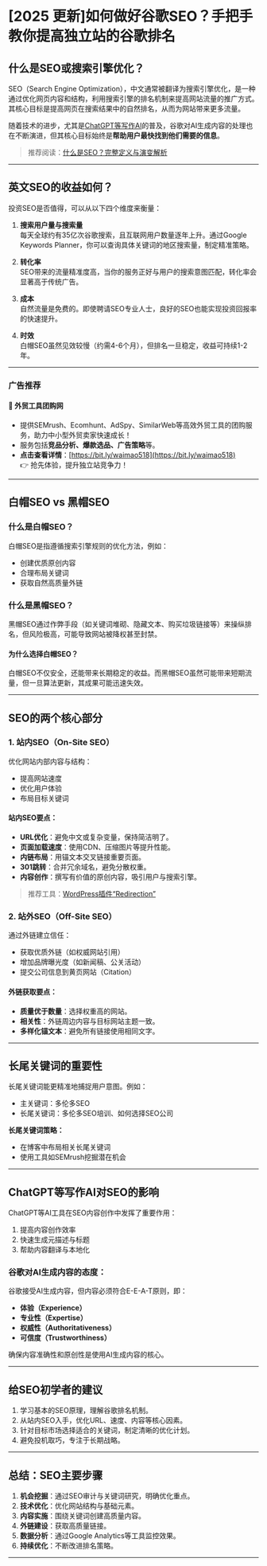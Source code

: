 # [2025 更新]如何做好谷歌SEO？手把手教你提高独立站的谷歌排名

## 什么是SEO或搜索引擎优化？

SEO（Search Engine Optimization），中文通常被翻译为搜索引擎优化，是一种通过优化网页内容和结构，利用搜索引擎的排名机制来提高网站流量的推广方式。其核心目标是提高网页在搜索结果中的自然排名，从而为网站带来更多流量。

随着技术的进步，尤其是[ChatGPT等写作AI](https://cn.williejiang.com/blog/chatgpt-for-seo/)的普及，谷歌对AI生成内容的处理也在不断演进，但其核心目标始终是**帮助用户最快找到他们需要的信息**。

> 推荐阅读：[什么是SEO？完整定义与演变解析](https://cn.williejiang.com/blog/seo-wiki/)

---

## 英文SEO的收益如何？

投资SEO是否值得，可以从以下四个维度来衡量：

1. **搜索用户量与搜索量**  
   每天全球约有35亿次谷歌搜索，且互联网用户数量逐年上升。通过Google Keywords Planner，你可以查询具体关键词的地区搜索量，制定精准策略。

2. **转化率**  
   SEO带来的流量精准度高，当你的服务正好与用户的搜索意图匹配，转化率会显著高于传统广告。

3. **成本**  
   自然流量是免费的。即使聘请SEO专业人士，良好的SEO也能实现投资回报率的快速提升。

4. **时效**  
   白帽SEO虽然见效较慢（约需4-6个月），但排名一旦稳定，收益可持续1-2年。

---

### 广告推荐

#### 🚀 外贸工具团购网

- 提供SEMrush、Ecomhunt、AdSpy、SimilarWeb等高效外贸工具的团购服务，助力中小型外贸卖家快速成长！  
- 服务包括**竞品分析、爆款选品、广告策略**等。  
- **点击查看详情**：[https://bit.ly/waimao518](https://bit.ly/waimao518)  
  👉 抢先体验，提升独立站竞争力！

---

## 白帽SEO vs 黑帽SEO

### 什么是白帽SEO？
白帽SEO是指遵循搜索引擎规则的优化方法，例如：
- 创建优质原创内容
- 合理布局关键词
- 获取自然高质量外链

### 什么是黑帽SEO？
黑帽SEO通过作弊手段（如关键词堆砌、隐藏文本、购买垃圾链接等）来操纵排名，但风险极高，可能导致网站被降权甚至封禁。

#### 为什么选择白帽SEO？
白帽SEO不仅安全，还能带来长期稳定的收益。而黑帽SEO虽然可能带来短期流量，但一旦算法更新，其成果可能迅速失效。

---

## SEO的两个核心部分

### 1. 站内SEO（On-Site SEO）
优化网站内部内容与结构：
- 提高网站速度
- 优化用户体验
- 布局目标关键词

#### 站内SEO要点：
- **URL优化**：避免中文或复杂变量，保持简洁明了。
- **页面加载速度**：使用CDN、压缩图片等提升性能。
- **内链布局**：用锚文本交叉链接重要页面。
- **301跳转**：合并冗余域名，避免分散权重。
- **内容创作**：撰写有价值的原创内容，吸引用户与搜索引擎。

> 推荐工具：[WordPress插件“Redirection”](https://wordpress.org/plugins/redirection/)

### 2. 站外SEO（Off-Site SEO）
通过外链建立信任：
- 获取优质外链（如权威网站引用）
- 增加品牌曝光度（如新闻稿、公关活动）
- 提交公司信息到黄页网站（Citation）

#### 外链获取要点：
- **质量优于数量**：选择权重高的网站。
- **相关性**：外链周边内容与目标网站主题一致。
- **多样化锚文本**：避免所有链接使用相同文字。

---

## 长尾关键词的重要性

长尾关键词能更精准地捕捉用户意图。例如：
- 主关键词：多伦多SEO
- 长尾关键词：多伦多SEO培训、如何选择SEO公司

**长尾关键词策略：**
- 在博客中布局相关长尾关键词
- 使用工具如SEMrush挖掘潜在机会

---

## ChatGPT等写作AI对SEO的影响

ChatGPT等AI工具在SEO内容创作中发挥了重要作用：
1. 提高内容创作效率
2. 快速生成元描述与标题
3. 帮助内容翻译与本地化

### 谷歌对AI生成内容的态度：
谷歌接受AI生成内容，但内容必须符合E-E-A-T原则，即：
- **体验（Experience）**
- **专业性（Expertise）**
- **权威性（Authoritativeness）**
- **可信度（Trustworthiness）**

确保内容准确性和原创性是使用AI生成内容的核心。

---

## 给SEO初学者的建议

1. 学习基本的SEO原理，理解谷歌排名机制。
2. 从站内SEO入手，优化URL、速度、内容等核心因素。
3. 针对目标市场选择适合的关键词，制定清晰的优化计划。
4. 避免投机取巧，专注于长期战略。

---

## 总结：SEO主要步骤

1. **机会挖掘**：通过SEO审计与关键词研究，明确优化重点。
2. **技术优化**：优化网站结构与基础元素。
3. **内容实施**：围绕关键词创建高质量内容。
4. **外链建设**：获取高质量链接。
5. **数据分析**：通过Google Analytics等工具监控效果。
6. **持续优化**：不断改进排名策略。

---


